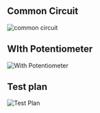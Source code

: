 ## Common Circuit 
![common circuit](https://user-images.githubusercontent.com/42571912/164718009-74e5dd0d-4a21-47de-b350-15feb64cdcb3.png)

## WIth Potentiometer
![With Potentiometer](https://user-images.githubusercontent.com/42571912/164718080-6011af23-e16c-441f-ab89-cced75c0997c.png)

## Test plan
![Test Plan ](https://user-images.githubusercontent.com/42571912/164718659-1ced43cc-ad07-482f-9113-be7a1fa63dc5.png)
